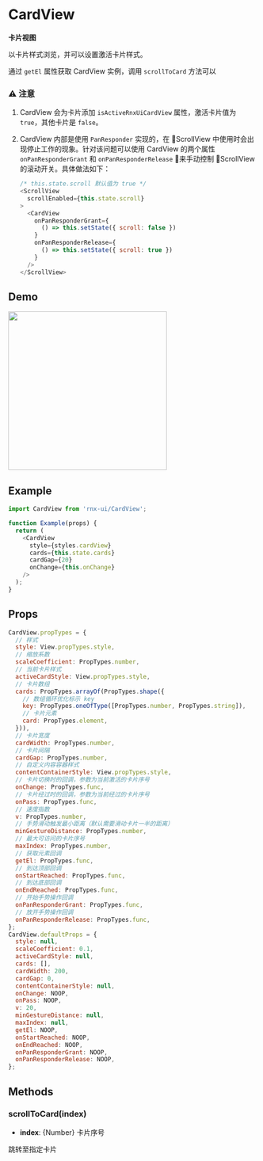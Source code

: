 # CardView

**卡片视图**

以卡片样式浏览，并可以设置激活卡片样式。

通过 `getEl` 属性获取 CardView 实例，调用 `scrollToCard` 方法可以

### ⚠️ 注意

1. CardView 会为卡片添加 `isActiveRnxUiCardView` 属性，激活卡片值为 `true`，其他卡片是 `false`。
2. CardView 内部是使用 `PanResponder` 实现的，在 ScrollView 中使用时会出现停止工作的现象。针对该问题可以使用 CardView 的两个属性 `onPanResponderGrant` 和 `onPanResponderRelease` 来手动控制 ScrollView 的滚动开关。具体做法如下：

    ```js
    /* this.state.scroll 默认值为 true */
    <ScrollView
      scrollEnabled={this.state.scroll}
    >
      <CardView
        onPanResponderGrant={
          () => this.setState({ scroll: false })
        }
        onPanResponderRelease={
          () => this.setState({ scroll: true })
        }
      />
    </ScrollView>
    ```

## Demo

<image src="http://wx3.sinaimg.cn/mw690/4c8b519dly1fdgvohgt53g20hs0wsaip.gif" width="320" />

## Example

```js
import CardView from 'rnx-ui/CardView';

function Example(props) {
  return (
    <CardView
      style={styles.cardView}
      cards={this.state.cards}
      cardGap={20}
      onChange={this.onChange}
    />
  );
}
```

## Props

```js
CardView.propTypes = {
  // 样式
  style: View.propTypes.style,
  // 缩放系数
  scaleCoefficient: PropTypes.number,
  // 当前卡片样式
  activeCardStyle: View.propTypes.style,
  // 卡片数组
  cards: PropTypes.arrayOf(PropTypes.shape({
    // 数组循环优化标示 key
    key: PropTypes.oneOfType([PropTypes.number, PropTypes.string]),
    // 卡片元素
    card: PropTypes.element,
  })),
  // 卡片宽度
  cardWidth: PropTypes.number,
  // 卡片间隔
  cardGap: PropTypes.number,
  // 自定义内容容器样式
  contentContainerStyle: View.propTypes.style,
  // 卡片切换时的回调，参数为当前激活的卡片序号
  onChange: PropTypes.func,
  // 卡片经过时的回调，参数为当前经过的卡片序号
  onPass: PropTypes.func,
  // 速度指数
  v: PropTypes.number,
  // 手势滑动触发最小距离（默认需要滑动卡片一半的距离）
  minGestureDistance: PropTypes.number,
  // 最大可访问的卡片序号
  maxIndex: PropTypes.number,
  // 获取元素回调
  getEl: PropTypes.func,
  // 到达顶部回调
  onStartReached: PropTypes.func,
  // 到达底部回调
  onEndReached: PropTypes.func,
  // 开始手势操作回调
  onPanResponderGrant: PropTypes.func,
  // 放开手势操作回调
  onPanResponderRelease: PropTypes.func,
};
CardView.defaultProps = {
  style: null,
  scaleCoefficient: 0.1,
  activeCardStyle: null,
  cards: [],
  cardWidth: 200,
  cardGap: 0,
  contentContainerStyle: null,
  onChange: NOOP,
  onPass: NOOP,
  v: 20,
  minGestureDistance: null,
  maxIndex: null,
  getEl: NOOP,
  onStartReached: NOOP,
  onEndReached: NOOP,
  onPanResponderGrant: NOOP,
  onPanResponderRelease: NOOP,
};
```

## Methods

### scrollToCard(index)

- **index**: {Number} 卡片序号

跳转至指定卡片
